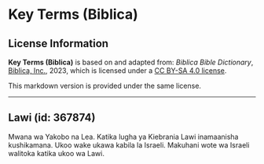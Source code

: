 # Key Terms (Biblica)

## License Information

**Key Terms (Biblica)** is based on and adapted from: _Biblica Bible Dictionary_, [Biblica, Inc.](https://www.biblica.com/), 2023, which is licensed under a [CC BY-SA 4.0 license](https://creativecommons.org/licenses/by-sa/4.0/legalcode.en).

This markdown version is provided under the same license.



--------------------------------

## Lawi (id: 367874)

Mwana wa Yakobo na Lea. Katika lugha ya Kiebrania Lawi inamaanisha kushikamana. Ukoo wake ukawa kabila la Israeli. Makuhani wote wa Israeli walitoka katika ukoo wa Lawi.


